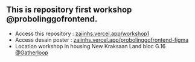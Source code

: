 ## This is repository first workshop @probolinggofrontend.
- Access this repository : [zaiinhs.vercel.app/workshop1](https://zaiinhs.vercel.app/workshop1)
- Access desain poster : [zaiinhs.vercel.app/probolinggofrontend-figma](https://www.figma.com/file/eKjYV1qogtJi1yXRCE0H4R/%40probolinggofrontend?type=design&node-id=8%3A4&mode=design&t=v0OIfBotg7zLC7Il-1)
- Location workshop in housing New Kraksaan Land bloc G.16 [@Gatherloop](https://gatherloop.co/location)
